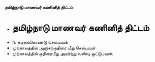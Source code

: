 **தமிழ்நாடு மாணவர் கணினித் திட்டம்**
- # தமிழ்நாடு மாணவர் கணினித் திட்டம்
- n. கடிதங்கொண்டு செல்பவன்
- முற்காலத்தில் அஞ்சற்குதிரை மீது செல்பவன்
- முற்காலத்தில் குதிரைமீது அமர்ந்து வண்டி ஓட்டுபவன்.

